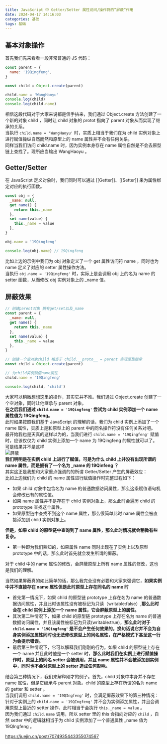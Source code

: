 ```yaml
---
title: JavaScript 中 Getter/Setter 属性访问/操作符的”屏蔽“作用
date: 2024-04-17 14:16:03
categories: 基础
tags: 基础
---
```


## 基本对象操作

首先我们先来看看一段非常普通的 JS 代码：

```javascript
const parent = {
  name: '19Qingfeng',
}

const child = Object.create(parent)

child.name = 'WangHaoyu'
console.log(child)
console.log(child.name)
```

相信这段代码对于大家来说都是信手拈来，我们通过 Object.create 方法创建了一个新的对象 child ，同时让 child 对象的 protot 指向了 parent 对象从而实现了继承的关系。  
当执行 `child.name = 'WangHaoyu'` 时，实质上相当于我们在为 child 实例对象上进行赋值操纵自然而然和原型上的 name 属性并不会有任何关系。  
同样当我们访问 child.name 时，因为实例本身存在 name 属性自然是不会去原型链上查找了。理所应当输出 WangHaoyu 。

## Getter/Setter

在 JavaScript 定义对象时，我们同时可以通过 [[Getter]]、[[Setter]] 来为属性绑定对应的执行函数。

```javascript
const obj = {
  _name: null,
  get name() {
    return this._name
  },
  set name(value) {
    this._name = value
  },
}

obj.name = '19Qingfeng'

console.log(obj.name) // 19Qingfeng
```

比如上边的示例中我们为 obj 对象定义了一个 get 属性访问符 name ，同时也为 name 定义了对应的 setter 属性操作方法。  
当执行 `obj.name = '19Qingfeng'` 时，实际上是会调用 obj 上的名为 name 的 setter 函数，从而修改 obj 实例对象上的 \_name 值。

## 屏蔽效果

```javascript
// 创建parent对象 拥有get/set以及_name
const parent = {
  _name: null,
  get name() {
    return this._name
  },
  set name(value) {
    this._name = value
  },
}

// 创建一个空对象child 相当于 child.__proto__ = parent 实现原型继承
const child = Object.create(parent)

// 为child实例赋值name属性
child.name = '19Qingfeng'

console.log(child, 'child')
```

大家可以稍微想想这里的操作，其实它并不难。我们通过 Object.create 创建了一个空对象，同时让他继承与 parent 对象。  
**在之后我们通过 `child.name = '19Qingfeng'` 尝试为 child 实例添加一个 name 属性值为 19Qingfeng。**  
此时如果按照我们基于 JavaScript 的理解的话，我们为 child 实例上添加了一个 name 属性，实质上是和原型上的 parent 中的同名操作符没有任何关系对吧。  
最开始我也是天真的这样以为的，当我们进行 `child.name = '19Qingfeng'` 赋值时，应该仅仅为 child 实例上添加一个 name 为 19Qingfeng 的属性就可以了。  
可是结果并不是这样  
![屏蔽](https://p3-juejin.byteimg.com/tos-cn-i-k3u1fbpfcp/2098112554904403a1bd464a9f4eeabd~tplv-k3u1fbpfcp-zoom-in-crop-mark:1512:0:0:0.awebp?)  
**我们明明是在实例 child 上进行了赋值，可是为什么 child 上并没有出现所谓的 name 属性，而是拥有了一个名为 \_name 的 19Qinfeng ？**  
其实这正是我想和大家重点强调的的所谓 Getter/Setter 产生的屏蔽效应：  
比如上边我们为 child 的 name 属性进行赋值操作时完整过程如下：

- 如果 child 对象中包含名为 name 的普通数据访问属性，那么这条赋值语句机会修改已有的属性值。
- 如果 name 属性并不是存在于 child 实例对象上，那么此时会遍历 child 的 prototype 查找这个属性。
- 如果原型链中查找不到这个 name 属性，那么很简单此时 name 属性会被直接添加到 child 实例对象上。

**但是，如果 child 的原型链中查询到了 name 属性，那么此时情况就会稍微有些复杂。**

- 第一种即为我们熟知的，如果属性 name 同时出现在了实例上以及原型 prototype 中的话，那么此时首先就会发生所谓的屏蔽。

对于 child 中的 name 属性的修改，会屏蔽原型上所有 name 属性的修改，这也是我们的理解。

当然如果屏蔽真的如此简单的话，那么我完全没有必要和大家来强调它，**如果实例中并不直接存在 name 属性但是此时原型上存在同名的 name 时**

- 首先第一情况下，如果 child 的原型链 prototype 上存在名为 name 的普通数据访问属性，并且此时该属性没有被标记为只读（writable:false）,**那么此时会在 child 实例上添加一个 name 属性，它会屏蔽原型上的属性。**
- 其次第二种情况下，如果 child 的原型链 prototype 上存在名为 name 的普通数据访问属性，并且该属性被标记为只读(writable:true)，**那么此时对于 `child.name = '19Qingfeng'` 是不会产生任何效果的，换句话说它并不会为自身实例添加属性同时也无法修改原型上的同名属性，在严格模式下甚至这一行为会提示错误。**
- 最后第三种情况下，它可以解释我们刚刚的行为。如果 child 的原型链上存在一个 name 并且此时他是一个 setter 时，**那么此时我们在实例上进行赋值操作时，原型上的同名 setter 会被调用，并且 name 属性并不会被添加到实例中，同时也不会对原型上的 setter 造成任何影响。**

结合第三种情况下，我们来解释刚才的例子。首先，child 对象中本身并不存在 name 属性，但是它继承与 parent 对象。child 的原型上存在所谓的名为 name 的 getter 和 setter 。  
当我们调用 `child.name = '19QIngfeng'` 时，会满足屏蔽效果下的第三种情况：  
针对于实例上的 `child.name = '19QIngfeng'` 并不会为实例添加属性，并且会调用原型上最近的 setter 操作，此时相当于会执行 `this._name = value` 。  
因为我们通过 `child.name` 调用，所以 setter 里的 this 会指向对应的 `child` ，自然 setter 中的逻辑就相当于为 child 实例添加了一个普通属性 \_name 值为 19QIngfeng 。

https://juejin.cn/post/7074935443355074567
